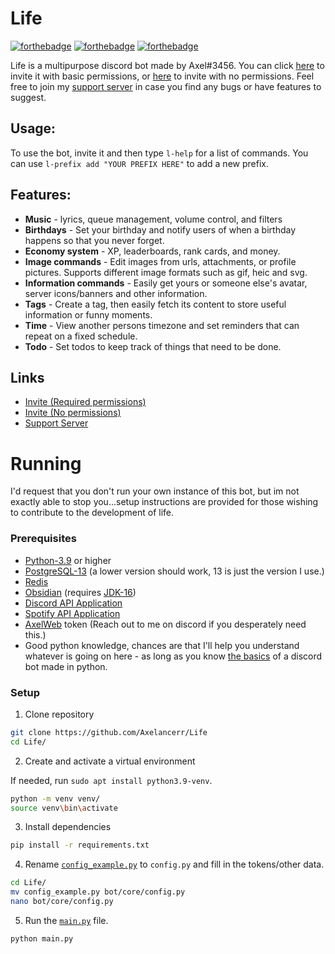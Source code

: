 # Life

[![forthebadge](https://forthebadge.com/images/badges/made-with-python.svg)](https://forthebadge.com) [![forthebadge](https://forthebadge.com/images/badges/built-with-love.svg)](https://forthebadge.com) [![forthebadge](https://forthebadge.com/images/badges/60-percent-of-the-time-works-every-time.svg)](https://forthebadge.com)

Life is a multipurpose discord bot made by Axel#3456. You can click [here](https://discord.com/oauth2/authorize?client_id=628284183579721747&scope=bot&permissions=4399156288) to invite it with basic permissions, or [here](https://discord.com/oauth2/authorize?client_id=628284183579721747&scope=bot) to invite with no permissions. Feel free to join my [support server](https://discord.gg/w9f6NkQbde) in case you find any bugs or have features to suggest.

## Usage:

To use the bot, invite it and then type `l-help` for a list of commands. You can use `l-prefix add "YOUR PREFIX HERE"` to add a new prefix.

## Features:

* **Music** - lyrics, queue management, volume control, and filters
* **Birthdays** - Set your birthday and notify users of when a birthday happens so that you never forget.
* **Economy system** - XP, leaderboards, rank cards, and money.
* **Image commands** - Edit images from urls, attachments, or profile pictures. Supports different image formats such as gif, heic and svg.
* **Information commands** - Easily get yours or someone else's avatar, server icons/banners and other information.
* **Tags** - Create a tag, then easily fetch its content to store useful information or funny moments.
* **Time** - View another persons timezone and set reminders that can repeat on a fixed schedule.
* **Todo** - Set todos to keep track of things that need to be done.

## Links

* [Invite (Required permissions)](https://discord.com/oauth2/authorize?client_id=628284183579721747&scope=bot&permissions=4399156288)
* [Invite (No permissions)](https://discord.com/oauth2/authorize?client_id=628284183579721747&scope=bot)
* [Support Server](https://discord.gg/w9f6NkQbde)

# Running

I'd request that you don't run your own instance of this bot, but im not exactly able to stop you...setup instructions are provided for those wishing to contribute to the development of life.

### Prerequisites

* [Python-3.9](https://www.python.org/downloads) or higher
* [PostgreSQL-13](https://www.postgresql.org/download/) (a lower version should work, 13 is just the version I use.)
* [Redis](https://redis.io/topics/quickstart)
* [Obsidian](https://github.com/mixtape-bot/obsidian) (requires [JDK-16](https://openjdk.java.net/projects/jdk/16/))
* [Discord API Application](https://discord.com/developers/applications)
* [Spotify API Application](https://developer.spotify.com/dashboard/applications)
* [AxelWeb](https://cdn.axelancerr.xyz/home) token (Reach out to me on discord if you desperately need this.)
* Good python knowledge, chances are that I'll help you understand whatever is going on here - as long as you know
  [the basics](https://media.mrrandom.xyz/TofuYoyoCynicChorusGyro.png) of a discord bot made in python.

### Setup

1. Clone repository

```bash
git clone https://github.com/Axelancerr/Life
cd Life/
```

2. Create and activate a virtual environment

If needed, run `sudo apt install python3.9-venv`.

```bash
python -m venv venv/
source venv\bin\activate
```

3. Install dependencies

```bash
pip install -r requirements.txt
```

4. Rename [`config_example.py`](config_example.py) to `config.py` and fill in the tokens/other data.

```bash
cd Life/
mv config_example.py bot/core/config.py
nano bot/core/config.py
```

5. Run the [`main.py`](bot/main.py) file.

```bash
python main.py
```

